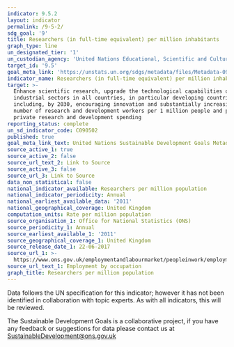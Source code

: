 ```yaml
---
indicator: 9.5.2
layout: indicator
permalink: /9-5-2/
sdg_goal: '9'
title: Researchers (in full-time equivalent) per million inhabitants
graph_type: line
un_designated_tier: '1'
un_custodian_agency: 'United Nations Educational, Scientific and Cultural Organization (UNESCO)'
target_id: '9.5'
goal_meta_link: 'https://unstats.un.org/sdgs/metadata/files/Metadata-09-05-02.pdf'
indicator_name: Researchers (in full-time equivalent) per million inhabitants
target: >-
  Enhance scientific research, upgrade the technological capabilities of
  industrial sectors in all countries, in particular developing countries,
  including, by 2030, encouraging innovation and substantially increasing the
  number of research and development workers per 1 million people and public and
  private research and development spending
reporting_status: complete
un_sd_indicator_code: C090502
published: true
goal_meta_link_text: United Nations Sustainable Development Goals Metadata (pdf 381kB)
source_active_1: true
source_active_2: false
source_url_text_2: Link to Source
source_active_3: false
source_url_3: Link to Source
data_non_statistical: false
national_indicator_available: Researchers per million population
national_indicator_periodicity: Annual
national_earliest_available_data: '2011'
national_geographical_coverage: United Kingdom
computation_units: Rate per million population
source_organisation_1: Office for National Statistics (ONS)
source_periodicity_1: Annual
source_earliest_available_1: '2011'
source_geographical_coverage_1: United Kingdom
source_release_date_1: 22-06-2017
source_url_1: >-
  https://www.ons.gov.uk/employmentandlabourmarket/peopleinwork/employmentandemployeetypes/datasets/employmentbyoccupationemp04
source_url_text_1: Employment by occupation
graph_title: Researchers per million population
---
```

Data follows the UN specification for this indicator; however it has not been identified in collaboration with topic experts. As with all indicators, this will be reviewed.

The Sustainable Development Goals is a collaborative project, if you have any feedback or suggestions for data please contact us at <SustainableDevelopment@ons.gov.uk>
